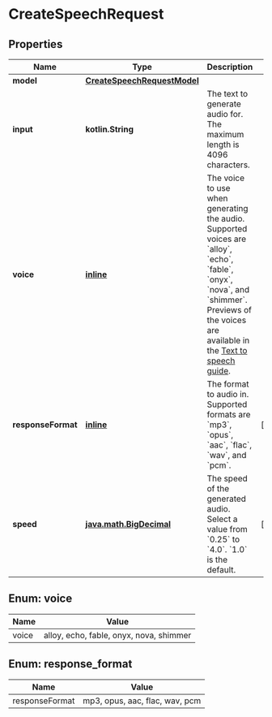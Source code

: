 
# CreateSpeechRequest

## Properties
| Name | Type | Description | Notes |
| ------------ | ------------- | ------------- | ------------- |
| **model** | [**CreateSpeechRequestModel**](CreateSpeechRequestModel.md) |  |  |
| **input** | **kotlin.String** | The text to generate audio for. The maximum length is 4096 characters. |  |
| **voice** | [**inline**](#Voice) | The voice to use when generating the audio. Supported voices are &#x60;alloy&#x60;, &#x60;echo&#x60;, &#x60;fable&#x60;, &#x60;onyx&#x60;, &#x60;nova&#x60;, and &#x60;shimmer&#x60;. Previews of the voices are available in the [Text to speech guide](/docs/guides/text-to-speech#voice-options). |  |
| **responseFormat** | [**inline**](#ResponseFormat) | The format to audio in. Supported formats are &#x60;mp3&#x60;, &#x60;opus&#x60;, &#x60;aac&#x60;, &#x60;flac&#x60;, &#x60;wav&#x60;, and &#x60;pcm&#x60;. |  [optional] |
| **speed** | [**java.math.BigDecimal**](java.math.BigDecimal.md) | The speed of the generated audio. Select a value from &#x60;0.25&#x60; to &#x60;4.0&#x60;. &#x60;1.0&#x60; is the default. |  [optional] |


<a id="Voice"></a>
## Enum: voice
| Name | Value |
| ---- | ----- |
| voice | alloy, echo, fable, onyx, nova, shimmer |


<a id="ResponseFormat"></a>
## Enum: response_format
| Name | Value |
| ---- | ----- |
| responseFormat | mp3, opus, aac, flac, wav, pcm |



